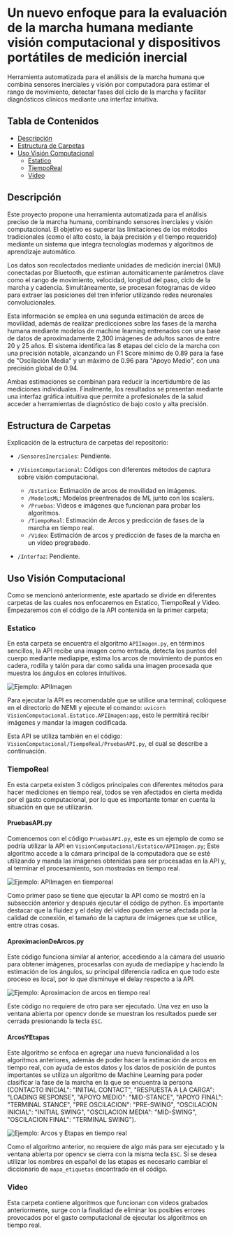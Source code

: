 # Un nuevo enfoque para la evaluación de la marcha humana mediante visión computacional y dispositivos portátiles de medición inercial

Herramienta automatizada para el análisis de la marcha humana que combina sensores inerciales y visión por computadora para estimar el rango de movimiento, 
detectar fases del ciclo de la marcha y facilitar diagnósticos clínicos mediante una interfaz intuitiva.

## Tabla de Contenidos

- [Descripción](#descripción)
- [Estructura de Carpetas](#estructura-de-carpetas)
- [Uso Visión Computacional](#uso-visión-computacional)
  - [Estatico](#estatico)
  - [TiempoReal](#tiemporeal)
  - [Video](#video)

## Descripción

Este proyecto propone una herramienta automatizada para el análisis preciso de la marcha humana, combinando sensores inerciales y visión computacional. 
El objetivo es superar las limitaciones de los métodos tradicionales (como el alto costo, la baja precisión y el tiempo requerido) mediante un sistema que integra tecnologías modernas y algoritmos de aprendizaje automático.

Los datos son recolectados mediante unidades de medición inercial (IMU) conectadas por Bluetooth, que estiman automáticamente parámetros clave como el rango de movimiento, velocidad, longitud del paso, ciclo de la marcha y cadencia. 
Simultáneamente, se procesan fotogramas de video para extraer las posiciones del tren inferior utilizando redes neuronales convolucionales. 

Esta información se emplea en una segunda estimación de arcos de movilidad, además de realizar predicciones sobre las fases de la marcha humana mediante modelos de machine learning entrenados con una base de datos de aproximadamente 
2,300 imágenes de adultos sanos de entre 20 y 25 años. El sistema identifica las 8 etapas del ciclo de la marcha con una precisión notable, alcanzando un F1 Score mínimo de 0.89 para la fase de "Oscilación Media" y un máximo de 0.96 para 
"Apoyo Medio", con una precisión global de 0.94. 

Ambas estimaciones se combinan para reducir la incertidumbre de las mediciones individuales. Finalmente, los resultados se presentan mediante una interfaz gráfica intuitiva que permite a profesionales de la salud acceder a herramientas de 
diagnóstico de bajo costo y alta precisión.

## Estructura de Carpetas

Explicación de la estructura de carpetas del repositorio:


- `/SensoresInerciales`: Pendiente.

- `/VisionComputacional`: Códigos con diferentes métodos de captura sobre visión computacional.
  - `/Estatico`: Estimación de arcos de movilidad en imágenes.
  - `/ModelosML`: Modelos preentrenados de ML junto con los scalers.
  - `/Pruebas`: Videos e imágenes que funcionan para probar los algoritmos.
  - `/TiempoReal`: Estimación de Arcos y predicción de fases de la marcha en tiempo real.
  - `/Video`: Estimación de arcos y predicción de fases de la marcha en un video pregrabado.

- `/Interfaz`: Pendiente.

## Uso Visión Computacional

Como se mencionó anteriormente, este apartado se divide en diferentes carpetas de las cuales nos enfocaremos en Estatico, TiempoReal y
Video. Empezaremos con el código de la API contenida en la primer carpeta;

### Estatico

En esta carpeta se encuentra el algoritmo `APIImagen.py`, en términos sencillos, la API recibe una imagen como entrada, detecta los puntos del cuerpo mediante mediapipe, estima los arcos de movimiento de puntos en cadera, rodilla y talón para dar como salida una imagen procesada que muestra los ángulos en colores intuitivos.

![Ejemplo: APIImagen](Imágenes/Estatico.png)

Para ejecutar la API es recomendable que se utilice una terminal; colóquese en el directorio de NEMI y ejecute el comando: `uvicorn VisionComputacional.Estatico.APIImagen:app`, esto le permitirá recibir imágenes y mandar la imagen codificada.
   
Esta API se utiliza también en el código: `VisionComputacional/TiempoReal/PruebasAPI.py`, el cual se describe a continuación.

### TiempoReal

En esta carpeta existen 3 códigos principales con diferentes métodos para hacer mediciones en tiempo real, todos se ven afectados en cierta medida por el gasto computacional, por lo que es importante tomar en cuenta la situación en que se utilizarán.

#### PruebasAPI.py

Comencemos con el código `PruebasAPI.py`, este es un ejemplo de como se podría utilizar la API en `VisionComputacional/Estatico/APIImagen.py`; Este algoritmo accede a la cámara principal de la computadora que se esté utilizando y manda las imágenes obtenidas para ser procesadas en la API y, al terminar el procesamiento, son mostradas en tiempo real. 

![Ejemplo: APIImagen en tiemporeal](Imágenes/APITiempoReal.PNG)

Como primer paso se tiene que ejecutar la API como se mostró en la subsección anterior y después ejecutar el código de python. Es importante destacar que la fluidez y el delay del video pueden verse afectada por la calidad de conexión, el tamaño de la captura de imágenes que se utilice, entre otras cosas.

#### AproximacionDeArcos.py

Este código funciona similar al anterior, accediendo a la cámara del usuario para obtener imágenes, procesarlas con ayuda de mediapipe y haciendo la estimación de los ángulos, su principal diferencia radica en que todo este proceso es local, por lo que disminuye el delay respecto a la API.

![Ejemplo: Aproximacion de arcos en tiempo real](Imágenes/ArcosTiempoReal.png)

Este código no requiere de otro para ser ejecutado. Una vez en uso la ventana abierta por opencv donde se muestran los resultados puede ser cerrada presionando la tecla `ESC`.

#### ArcosYEtapas

Este algoritmo se enfoca en agregar una nueva funcionalidad a los algoritmos anteriores, además de poder hacer la estimación de arcos en tiempo real, con ayuda de estos datos y los datos de posición de puntos importantes se utiliza un algoritmo de Machine Learning para poder clasificar la fase de la marcha en la que se encuentra la persona (CONTACTO INICIAL": "INITIAL CONTACT", "RESPUESTA A LA CARGA": "LOADING RESPONSE", "APOYO MEDIO": "MID-STANCE", "APOYO FINAL": "TERMINAL STANCE", "PRE OSCILACION": "PRE-SWING", "OSCILACION INICIAL": "INITIAL SWING", "OSCILACION MEDIA": "MID-SWING", "OSCILACION FINAL": "TERMINAL SWING").

![Ejemplo: Arcos y Etapas en tiempo real](Imágenes/EtapasTiempoReal.png)

Como el algoritmo anterior, no requiere de algo más para ser ejecutado y la ventana abierta por opencv se cierra con la misma tecla `ESC`.  Si se desea utilizar los nombres en español de las etapas es necesario cambiar el diccionario de `mapa_etiquetas` encontrado en el código.

### Video

Esta carpeta contiene algoritmos que funcionan con videos grabados anteriormente, surge con la finalidad de eliminar los posibles errores provocados por el gasto computacional de ejecutar los algoritmos en tiempo real.


